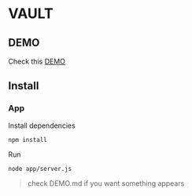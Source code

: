# VAULT

## DEMO

Check this [DEMO](DEMO.md)

## Install

### App

Install dependencies

    npm install

Run
    
    node app/server.js
    
> check DEMO.md if you want something appears
    

